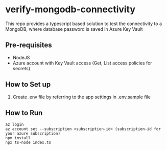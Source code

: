 # verify-mongodb-connectivity
This repo provides a typescript based solution to test the connectivity to a MongoDB, where database password is saved in Azure Key Vault

## Pre-requisites
- NodeJS
- Azure account with Key Vault access (Get, List access policies for secrets)

## How to Set up
1. Create .env file by referring to the app settings in .env.sample file

## How to Run
```
az login
az account set --subscription <subscription-id> (subscription-id for your azure subscription)
npm install
npx ts-node index.ts
```
